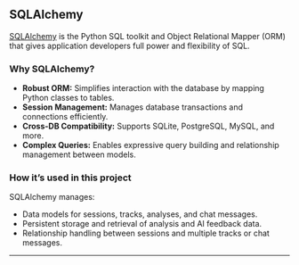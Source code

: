 ## SQLAlchemy

[SQLAlchemy](https://www.sqlalchemy.org/) is the Python SQL toolkit and Object Relational Mapper (ORM) that gives application developers full power and flexibility of SQL.

### Why SQLAlchemy?

- **Robust ORM:** Simplifies interaction with the database by mapping Python classes to tables.
- **Session Management:** Manages database transactions and connections efficiently.
- **Cross-DB Compatibility:** Supports SQLite, PostgreSQL, MySQL, and more.
- **Complex Queries:** Enables expressive query building and relationship management between models.

### How it’s used in this project

SQLAlchemy manages:

- Data models for sessions, tracks, analyses, and chat messages.
- Persistent storage and retrieval of analysis and AI feedback data.
- Relationship handling between sessions and multiple tracks or chat messages.

---
